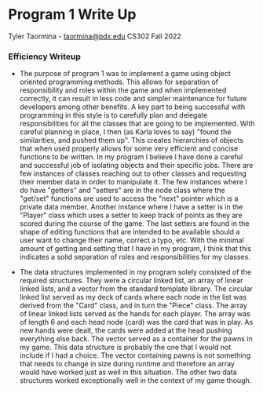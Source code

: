 # Program 1 Write Up
Tyler Taormina - taormina@pdx.edu
CS302 Fall 2022

### Efficiency Writeup
- The purpose of program 1 was to implement a game using object oriented programming
  methods. This allows for separation of responsibility and roles within the game and when
implemented correctly, it can result in less code and simpler maintenance for future
developers among other benefits. A key part to being successful with programming in this
style is to carefully plan and delegate responsibilities for all the classes that are going
to be implemented. With careful planning in place, I then (as Karla loves to say) "found
the similarities, and pushed them up". This creates hierarchies of objects that when used properly allows
for some very efficient and concise functions to be written. In my program I believe
I have done a careful and successful job of isolating objects and their specific jobs.
There are few instances of classes reaching out to other classes and requesting their
member data in order to manipulate it. The few instances where I do have "getters" and
"setters" are in the node class where the "get/set" functions are used to access the
"next" pointer which is a private data member. Another instance where I have a setter is
in the "Player" class which uses a setter to keep track of points as they are scored
during the course of the game. The last setters are found in the shape of editing
functions that are intended to be available should a user want to change their name,
correct a typo, etc. With the minimal amount of getting and setting that I have in my
program, I think that this indicates a solid separation of roles and responsibilities for
my classes. 

- The data structures implemented in my program solely consisted of the required
  structures. They were a circular linked list, an array of linear linked lists, and
a vector from the standard template library. The circular linked list served as my deck of
cards where each node in the list was derived from the "Card" class, and in turn the
"Piece" class. The array of linear linked lists served as the hands for each player. The
array was of length 6 and each head node (card) was the card that was in play. As new
hands were dealt, the cards were added at the head pushing everything else back. The
vector served as a container for the pawns in my game. This data structure is probably the
one that I would not include if I had a choice. The vector containing pawns is not
something that needs to change in size during runtime and therefore an array would have
worked just as well in this situation. The other two data structures worked exceptionally
well in the context of my game though. 
